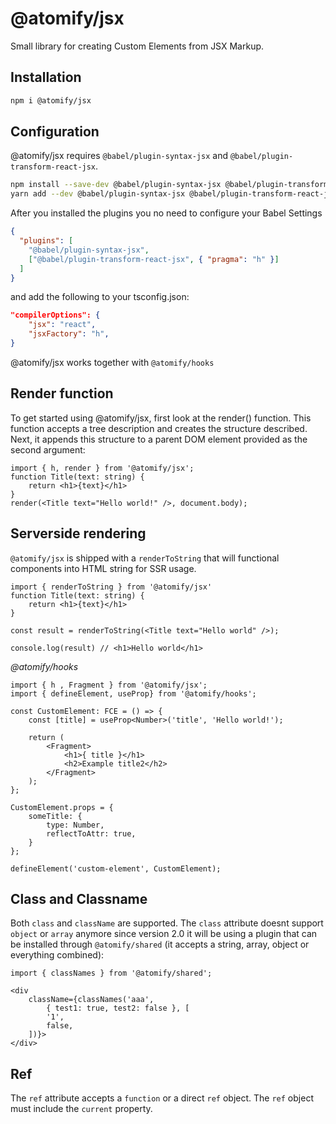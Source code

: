 # @atomify/jsx
Small library for creating Custom Elements from JSX Markup.

## Installation
```sh
npm i @atomify/jsx
```

## Configuration
@atomify/jsx requires `@babel/plugin-syntax-jsx` and `@babel/plugin-transform-react-jsx`.

```sh
npm install --save-dev @babel/plugin-syntax-jsx @babel/plugin-transform-react-jsx
yarn add --dev @babel/plugin-syntax-jsx @babel/plugin-transform-react-jsx
```

After you installed the plugins you no need to configure your Babel Settings

```json
{
  "plugins": [
    "@babel/plugin-syntax-jsx",
    ["@babel/plugin-transform-react-jsx", { "pragma": "h" }]
  ]
}
```

and add the following to your tsconfig.json:

```json
"compilerOptions": {
    "jsx": "react",
    "jsxFactory": "h",
}
```

@atomify/jsx works together with `@atomify/hooks`

## Render function
To get started using @atomify/jsx, first look at the render() function. This function accepts a tree description and creates the structure described. Next, it appends this structure to a parent DOM element provided as the second argument:

```tsx
import { h, render } from '@atomify/jsx';
function Title(text: string) {
    return <h1>{text}</h1>
}
render(<Title text="Hello world!" />, document.body);
```

## Serverside rendering
`@atomify/jsx` is shipped with a `renderToString` that will functional components into HTML string for SSR usage.

```tsx
import { renderToString } from '@atomify/jsx'
function Title(text: string) {
    return <h1>{text}</h1>
}

const result = renderToString(<Title text="Hello world" />);

console.log(result) // <h1>Hello world</h1>
```

*@atomify/hooks*

```tsx
import { h , Fragment } from '@atomify/jsx';
import { defineElement, useProp} from '@atomify/hooks';

const CustomElement: FCE = () => {
    const [title] = useProp<Number>('title', 'Hello world!');

    return (
        <Fragment>
            <h1>{ title }</h1>
            <h2>Example title2</h2>
        </Fragment>
    );
};

CustomElement.props = {
    someTitle: {
        type: Number,
        reflectToAttr: true,
    }
};

defineElement('custom-element', CustomElement);
```

## Class and Classname
Both `class` and `className` are supported. The `class` attribute doesnt support `object` or `array` anymore since version 2.0 it will be using a plugin that can be installed through `@atomify/shared` (it accepts a string, array, object or everything combined):

```tsx
import { classNames } from '@atomify/shared';

<div
    className={classNames('aaa',
        { test1: true, test2: false }, [
        '1',
        false,
    ])}>
</div>
```

## Ref
The `ref` attribute accepts a `function` or a direct `ref` object. The `ref` object must include the `current` property.
